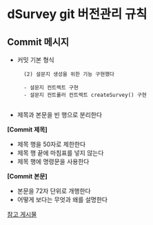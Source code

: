 # dSurvey git 버전관리 규칙

## Commit 메시지

- 커밋 기본 형식
  ```
    (2) 설문지 생성을 위한 기능 구현했다
    
    - 설문지 컨트렉트 구현
    - 설문지 컨트롤러 컨트렉트 createSurvey() 구현
    
  ```
- 제목과 본문을 빈 행으로 분리한다

__[Commit 제목]__
- 제목 행을 50자로 제한한다
- 제목 행 끝에 마침표를 넣지 않는다
- 제목 행에 명령문을 사용한다

__[Commit 본문]__

- 본문을 72자 단위로 개행한다
- 어떻게 보다는 무엇과 왜를 설명한다

[참고 게시물](https://item4.github.io/2016-11-01/How-to-Write-a-Git-Commit-Message/)

